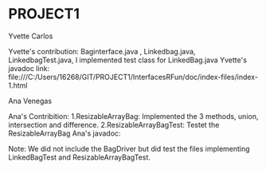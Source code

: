 # PROJECT1

Yvette Carlos

Yvette's contribution:  Baginterface.java , Linkedbag.java, LinkedbagTest.java, I implemented test class for LinkedBag.java
Yvette's javadoc link: file:///C:/Users/16268/GIT/PROJECT1/InterfacesRFun/doc/index-files/index-1.html

Ana Venegas

Ana's Contribition:
    1.ResizableArrayBag: Implemented the 3 methods, union, intersection and difference. 
    2.ResizableArrayBagTest: Testet the ResizableArrayBag
Ana's javadoc: 

Note: We did not include the BagDriver but did test the files implementing LinkedBagTest and ResizableArrayBagTest.
